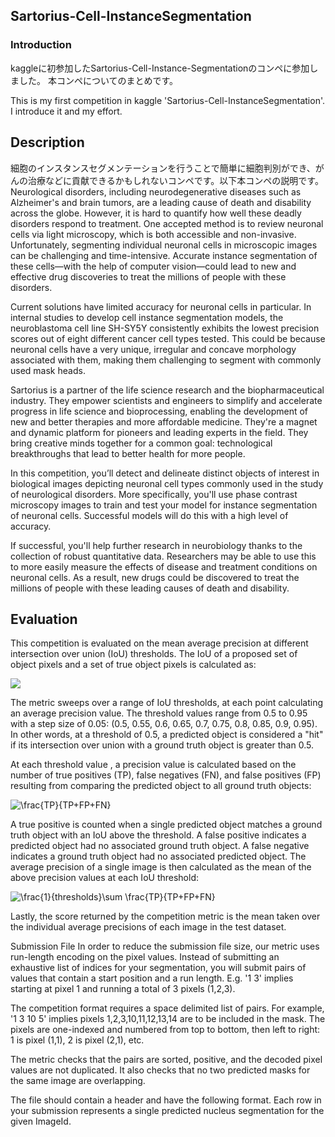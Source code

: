 ## Sartorius-Cell-InstanceSegmentation

### Introduction
kaggleに初参加したSartorius-Cell-Instance-Segmentationのコンペに参加しました。
本コンペについてのまとめです。

This is my first competition in kaggle 'Sartorius-Cell-InstanceSegmentation'.
I introduce it and my effort.

## Description
細胞のインスタンスセグメンテーションを行うことで簡単に細胞判別ができ、がんの治療などに貢献できるかもしれないコンペです。以下本コンペの説明です。
Neurological disorders, including neurodegenerative diseases such as Alzheimer's and brain tumors, are a leading cause of death and disability across the globe. However, it is hard to quantify how well these deadly disorders respond to treatment. One accepted method is to review neuronal cells via light microscopy, which is both accessible and non-invasive. Unfortunately, segmenting individual neuronal cells in microscopic images can be challenging and time-intensive. Accurate instance segmentation of these cells—with the help of computer vision—could lead to new and effective drug discoveries to treat the millions of people with these disorders.

Current solutions have limited accuracy for neuronal cells in particular. In internal studies to develop cell instance segmentation models, the neuroblastoma cell line SH-SY5Y consistently exhibits the lowest precision scores out of eight different cancer cell types tested. This could be because neuronal cells have a very unique, irregular and concave morphology associated with them, making them challenging to segment with commonly used mask heads.

Sartorius is a partner of the life science research and the biopharmaceutical industry. They empower scientists and engineers to simplify and accelerate progress in life science and bioprocessing, enabling the development of new and better therapies and more affordable medicine. They're a magnet and dynamic platform for pioneers and leading experts in the field. They bring creative minds together for a common goal: technological breakthroughs that lead to better health for more people.

In this competition, you’ll detect and delineate distinct objects of interest in biological images depicting neuronal cell types commonly used in the study of neurological disorders. More specifically, you'll use phase contrast microscopy images to train and test your model for instance segmentation of neuronal cells. Successful models will do this with a high level of accuracy.

If successful, you'll help further research in neurobiology thanks to the collection of robust quantitative data. Researchers may be able to use this to more easily measure the effects of disease and treatment conditions on neuronal cells. As a result, new drugs could be discovered to treat the millions of people with these leading causes of death and disability.

## Evaluation

This competition is evaluated on the mean average precision at different intersection over union (IoU) thresholds. The IoU of a proposed set of object pixels and a set of true object pixels is calculated as:

<img src="https://latex.codecogs.com/svg.image?IoU(A,B)=\frac{(A\cap&space;B)}{(A\cup&space;B)}" />

The metric sweeps over a range of IoU thresholds, at each point calculating an average precision value. The threshold values range from 0.5 to 0.95 with a step size of 0.05: (0.5, 0.55, 0.6, 0.65, 0.7, 0.75, 0.8, 0.85, 0.9, 0.95). In other words, at a threshold of 0.5, a predicted object is considered a "hit" if its intersection over union with a ground truth object is greater than 0.5.

At each threshold value , a precision value is calculated based on the number of true positives (TP), false negatives (FN), and false positives (FP) resulting from comparing the predicted object to all ground truth objects:

<img src="https://latex.codecogs.com/svg.image?\frac{TP}{TP&plus;FP&plus;FN}" title="\frac{TP}{TP+FP+FN}" />

A true positive is counted when a single predicted object matches a ground truth object with an IoU above the threshold. A false positive indicates a predicted object had no associated ground truth object. A false negative indicates a ground truth object had no associated predicted object. The average precision of a single image is then calculated as the mean of the above precision values at each IoU threshold:

<img src="https://latex.codecogs.com/svg.image?\frac{1}{thresholds}\sum&space;\frac{TP}{TP&plus;FP&plus;FN}" title="\frac{1}{thresholds}\sum \frac{TP}{TP+FP+FN}" />

Lastly, the score returned by the competition metric is the mean taken over the individual average precisions of each image in the test dataset.

Submission File
In order to reduce the submission file size, our metric uses run-length encoding on the pixel values. Instead of submitting an exhaustive list of indices for your segmentation, you will submit pairs of values that contain a start position and a run length. E.g. '1 3' implies starting at pixel 1 and running a total of 3 pixels (1,2,3).

The competition format requires a space delimited list of pairs. For example, '1 3 10 5' implies pixels 1,2,3,10,11,12,13,14 are to be included in the mask. The pixels are one-indexed
and numbered from top to bottom, then left to right: 1 is pixel (1,1), 2 is pixel (2,1), etc.

The metric checks that the pairs are sorted, positive, and the decoded pixel values are not duplicated. It also checks that no two predicted masks for the same image are overlapping.

The file should contain a header and have the following format. Each row in your submission represents a single predicted nucleus segmentation for the given ImageId.
